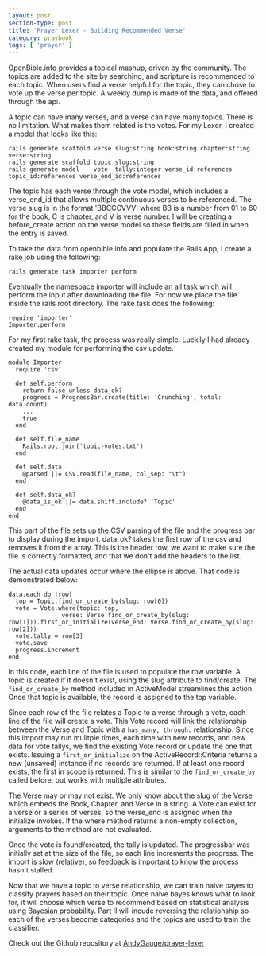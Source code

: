 ```yaml
---
layout: post
section-type: post
title: 'Prayer Lexer - Building Recommended Verse'
category: praybook
tags: [ 'prayer' ]
---
```


OpenBible.info provides a topical mashup, driven by the community.  The topics are added to the site by searching, and scripture is recommended to each topic.  When users find a verse helpful for the topic, they can chose to vote up the verse per topic.  A weekly dump is made of the data, and offered through the api. 

A topic can have many verses, and a verse can have many topics.  There is no limitation.  What makes them related is the votes.  For my Lexer, I created a model that looks like this:

    rails generate scaffold verse slug:string book:string chapter:string verse:string
    rails generate scaffold topic slug:string
    rails generate model    vote  tally:integer verse_id:references topic_id:references verse_end_id:references

The topic has each verse through the vote model, which includes a verse_end_id that allows multiple continuous verses to be referenced.  The verse slug is in the format 'BBCCCVVV' where BB is a number from 01 to 60 for the book, C is chapter, and V is verse number.  I will be creating a before_create action on the verse model so these fields are filled in when the entry is saved.

To take the data from openbible.info and populate the Rails App, I create a rake job using the following:

    rails generate task importer perform

Eventually the namespace importer will include an all task which will perform the input after downloading the file.  For now we place the file inside the rails root directory.  The rake task does the following:

    require 'importer'
    Importer.perform

For my first rake task, the process was really simple.  Luckily I had already created my module for performing the csv update.  

    module Importer
      require 'csv'
  
      def self.perform
        return false unless data_ok?
        progress = ProgressBar.create(title: 'Crunching', total: data.count)
        ...
        true
      end
    
      def self.file_name
        Rails.root.join('topic-votes.txt')
      end
      
      def self.data
        @parsed ||= CSV.read(file_name, col_sep: "\t")
      end
      
      def self.data_ok?
        @data_is_ok ||= data.shift.include? 'Topic'
      end
    end

This part of the file sets up the CSV parsing of the file and the progress bar to display during the import.  data_ok? takes the first row of the csv and removes it from the array.  This is the header row, we want to make sure the file is correctly formatted, and that we don't add the headers to the list.

The actual data updates occur where the ellipse is above.  That code is demonstrated below:

    data.each do |row|
      top = Topic.find_or_create_by(slug: row[0])
      vote = Vote.where(topic: top,
                   verse: Verse.find_or_create_by(slug: row[1])).first_or_initialize(verse_end: Verse.find_or_create_by(slug: row[2]))
      vote.tally = row[3]
      vote.save
      progress.increment
    end

In this code, each line of the file is used to populate the row variable.  A topic is created if it doesn't exist, using the slug attribute to find/create.  The `find_or_create_by` method included in ActiveModel streamlines this action.  Once that topic is available, the record is assigned to the top variable.

Since each row of the file relates a Topic to a verse through a vote, each line of the file will create a vote.  This Vote record will link the relationship between the Verse and Topic with a `has_many, through:` relationship.  Since this import may run mulitple times, each time with new records, and new data for vote tallys, we find the existing Vote record or update the one that exists.  Issuing a `first_or_initialize` on the ActiveRecord::Criteria returns a new (unsaved) instance if no records are returned.  If at least one record exists, the first in scope is returned.  This is similar to the `find_or_create_by` called before, but works with multiple attributes.

The Verse may or may not exist.  We only know about the slug of the Verse which embeds the Book, Chapter, and Verse in a string.  A Vote can exist for a verse or a series of verses, so the verse_end is assigned when the initialize invokes.  If the where method returns a non-empty collection, arguments to the method are not evaluated.

Once the vote is found/created, the tally is updated.  The progressbar was initially set at the size of the file, so each line increments the progress.  The import is slow (relative), so feedback is important to know the process hasn't stalled.

Now that we have a topic to verse relationship, we can train naive bayes to classify prayers based on their topic.  Once naive bayes knows what to look for, it will choose which verse to recommend based on statistical analysis using Bayesian probability.  Part II will incude reversing the relationship so each of the verses become categories and the topics are used to train the classifier.

Check out the Github repository at [AndyGauge/prayer-lexer](https://github.com/andygauge/prayer-lexer)
